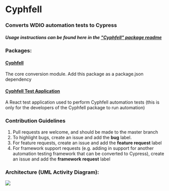 # Cyphfell

### Converts WDIO automation tests to Cypress
##### Usage instructions can be found here in the ["Cyphfell" package readme](https://github.com/intuit/cyphfell/tree/master/packages/cyphfell#usage-steps)

### Packages:
#### [Cyphfell](https://github.com/intuit/cyphfell/tree/master/packages/cyphfell)
The core conversion module. Add this package as a package.json dependency
    
#### [Cyphfell Test Application](https://github.com/intuit/cyphfell/tree/master/packages/cyphfell-test-app)
A React test application used to perform Cyphfell automation tests (this is only for the developers of the Cyphfell package to run automation)

### Contribution Guidelines
1. Pull requests are welcome, and should be made to the master branch
2. To highlight bugs, create an issue and add the **bug** label.
3. For feature requests, create an issue and add the **feature request** label
4. For framework support requests (e.g. adding in support for another automation testing framework that can be converted to Cypress), create an issue and add the **framework request** label

### Architecture (UML Activity Diagram):
![](https://github.com/intuit/cyphfell/blob/master/docs/Cyphfell%20Architecture.png?raw=true)